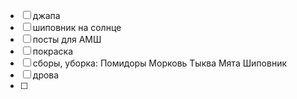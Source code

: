 - [ ] джапа
- [ ] шиповник на солнце
- [ ] посты для АМШ
- [ ] покраска
- [ ] сборы, уборка:
     Помидоры
     Морковь
     Тыква
     Мята
     Шиповник
- [ ] дрова
- [ ] 
     